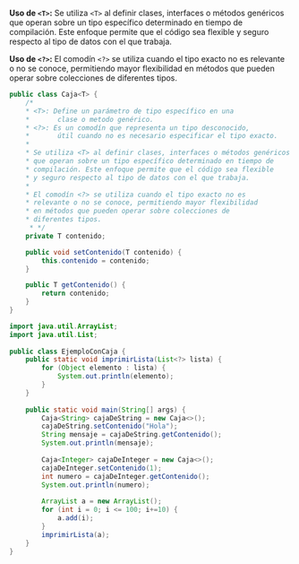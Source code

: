 
**Uso de `<T>`:**
Se utiliza `<T>` al definir clases, interfaces o métodos genéricos que operan sobre un tipo específico determinado en tiempo de compilación. Este enfoque permite que el código sea flexible y seguro respecto al tipo de datos con el que trabaja.

**Uso de `<?>`:**
El comodín `<?>` se utiliza cuando el tipo exacto no es relevante o no se conoce, permitiendo mayor flexibilidad en métodos que pueden operar sobre colecciones de diferentes tipos.

```java
public class Caja<T> {
    /*
    * <T>: Define un parámetro de tipo específico en una
    *       clase o metodo genérico.
    * <?>: Es un comodín que representa un tipo desconocido,
    *       útil cuando no es necesario especificar el tipo exacto.
    *
    * Se utiliza <T> al definir clases, interfaces o métodos genéricos
    * que operan sobre un tipo específico determinado en tiempo de
    * compilación. Este enfoque permite que el código sea flexible
    * y seguro respecto al tipo de datos con el que trabaja.
    *
    * El comodín <?> se utiliza cuando el tipo exacto no es
    * relevante o no se conoce, permitiendo mayor flexibilidad
    * en métodos que pueden operar sobre colecciones de
    * diferentes tipos.
     * */
    private T contenido;

    public void setContenido(T contenido) {
        this.contenido = contenido;
    }

    public T getContenido() {
        return contenido;
    }
}
```

```java
import java.util.ArrayList;  
import java.util.List;  
  
public class EjemploConCaja {  
    public static void imprimirLista(List<?> lista) {  
        for (Object elemento : lista) {  
            System.out.println(elemento);  
        }  
    }  
  
    public static void main(String[] args) {  
        Caja<String> cajaDeString = new Caja<>();  
        cajaDeString.setContenido("Hola");  
        String mensaje = cajaDeString.getContenido();  
        System.out.println(mensaje);  
  
        Caja<Integer> cajaDeInteger = new Caja<>();  
        cajaDeInteger.setContenido(1);  
        int numero = cajaDeInteger.getContenido();  
        System.out.println(numero);  
  
        ArrayList a = new ArrayList();  
        for (int i = 0; i <= 100; i+=10) {  
            a.add(i);  
        }  
        imprimirLista(a);  
    }  
}
```